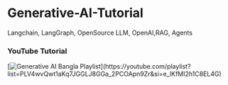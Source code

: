 # Generative-AI-Tutorial
Langchain, LangGraph, OpenSource LLM, OpenAI,RAG, Agents


### YouTube Tutorial
[![Generative AI Bangla Playlist]([https://img.youtube.com/vi/XlTz-TmrLJg/0.jpg](https://i.ytimg.com/vi/H9Dx05DDHMU/hqdefault.jpg))](https://youtube.com/playlist?list=PLV4wvQwt1aKq7JGGLJ8GGa_2PCOApn9Zr&si=e_lKfMI2h1C8EL4G)
